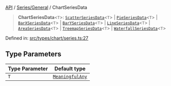 [API](../../../overview.md) / [Series/General](../overview.md) / ChartSeriesData

> **ChartSeriesData**\<`T`\>: [`ScatterSeriesData`](../../Scatter/interfaces/ScatterSeriesData.md)\<`T`\> \| [`PieSeriesData`](../../Pie/interfaces/PieSeriesData.md)\<`T`\> \| [`BarXSeriesData`](../../Bar-X/interfaces/BarXSeriesData.md)\<`T`\> \| [`BarYSeriesData`](../../Bar-Y/interfaces/BarYSeriesData.md)\<`T`\> \| [`LineSeriesData`](../../Line/interfaces/LineSeriesData.md)\<`T`\> \| [`AreaSeriesData`](../../Area/interfaces/AreaSeriesData.md)\<`T`\> \| [`TreemapSeriesData`](../../Treemap/interfaces/TreemapSeriesData.md)\<`T`\> \| [`WaterfallSeriesData`](../../Waterfall/interfaces/WaterfallSeriesData.md)\<`T`\>

Defined in: [src/types/chart/series.ts:27](https://github.com/gravity-ui/charts/blob/6aea3bcf86facdd4a019a7e612d7ac7e27006c35/src/types/chart/series.ts#L27)

## Type Parameters

| Type Parameter | Default type |
| ------ | ------ |
| `T` | [`MeaningfulAny`](../../../Utilities/type-aliases/MeaningfulAny.md) |
